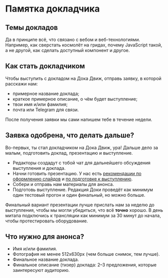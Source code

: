 # Памятка докладчика

## Темы докладов

Да в принципе всё, что связано с вебом и веб-технологиями. Например, как сверстать космолёт на гридах, почему JavaScript такой, а не другой, как сделать доступный компонент и другое.

## Как стать докладчиком

Чтобы выступить с докладом на Дока Движ, отправь заявку, в которой расскажи нам:

- примерное название доклада;
- краткое примерное описание, о чём будет выступление;
- твои имя и/или фамилия;
- почта или Telegram для связи.

После получения заявки мы сами напишем тебе в течение недели.

## Заявка одобрена, что делать дальше?

Во-первых, ты стал докладчиком на Дока Движ, ура! Дальше дело за малым, подготовить доклад, презентацию и выступление.

- Редакторы создадут с тобой чат для дальнейшего обсуждения выступления и доклада.
- Начни готовить презентацию. У нас есть [рекомендации по оформлению слайдов](presentation.md) и [по подготовке к выступлению](talk-guideline.md).
- Собери и отправь нам материалы для анонса.
- Подготовь выступление. Редакция Доки проведёт как минимум один тестовый прогон и один финальный, но можно больше.

Финальный вариант презентации лучше прислать нам за неделю до выступления, чтобы мы могли убедиться, что всё **точно** хорошо. В день митапа подключись к трансляции как минимум за 30 минут до начала, чтобы протестировать оборудование.

## Что нужно для анонса?

- Имя и/или фамилия.
- Фотография не менее 512x630px (чем больше снимок, тем лучше).
- Финальное название доклада.
- Финальное описание (тизер) доклада: 2–3 предложения, которые заинтересуют аудиторию.
